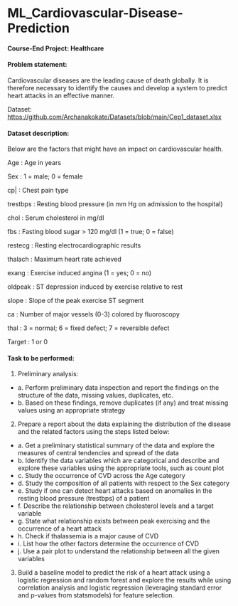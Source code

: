 # ML_Cardiovascular-Disease-Prediction

#### Course-End Project: Healthcare

#### Problem statement:
Cardiovascular diseases are the leading cause of death globally. It is therefore necessary to identify the causes and develop a system to predict heart attacks in an effective manner. 

Dataset: https://github.com/Archanakokate/Datasets/blob/main/Cep1_dataset.xlsx

#### Dataset description:
Below are the factors that might have an impact on cardiovascular health.

Age	       :         Age in years

Sex	        :      1 = male; 0 = female

cp|	         :     Chest pain type

trestbps	    :    Resting blood pressure (in mm Hg on admission to the hospital)

chol	      :      Serum cholesterol in mg/dl

fbs	          :    Fasting blood sugar > 120 mg/dl (1 = true; 0 = false)

restecg	       :   Resting electrocardiographic results

thalach	        :  Maximum heart rate achieved

exang	          :  Exercise induced angina (1 = yes; 0 = no)

oldpeak 	      :  ST depression induced by exercise relative to rest

slope	        :    Slope of the peak exercise ST segment

ca	          :    Number of major vessels (0-3) colored by fluoroscopy

thal	        :    3 = normal; 6 = fixed defect; 7 = reversible defect

Target	      :    1 or 0



#### Task to be performed:

1.	Preliminary analysis:
   - a.	Perform preliminary data inspection and report the findings on the structure of the data, missing values, duplicates, etc.
   - b.	Based on these findings, remove duplicates (if any) and treat missing values using an appropriate strategy

2.	Prepare a report about the data explaining the distribution of the disease and the related factors using the steps listed below:
  - a.	Get a preliminary statistical summary of the data and explore the measures of central tendencies and spread of the data
  - b.	Identify the data variables which are categorical and describe and explore these variables using the appropriate tools, such as count plot 
  - c.	Study the occurrence of CVD across the Age category
  - d.	Study the composition of all patients with respect to the Sex category
  - e.	Study if one can detect heart attacks based on anomalies in the resting blood pressure (trestbps) of a patient
  - f.	Describe the relationship between cholesterol levels and a target variable
  - g.	State what relationship exists between peak exercising and the occurrence of a heart attack
  - h.	Check if thalassemia is a major cause of CVD
  - i.	List how the other factors determine the occurrence of CVD
  - j.	Use a pair plot to understand the relationship between all the given variables

3.	Build a baseline model to predict the risk of a heart attack using a logistic regression and random forest and explore the results while using correlation analysis and logistic regression (leveraging standard error and p-values from statsmodels) for feature selection.



